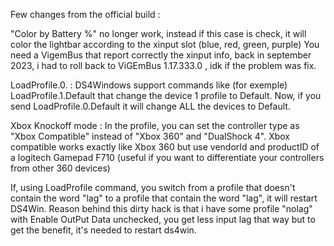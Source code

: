 Few changes from the official build :

"Color by Battery %" no longer work, instead if this case is check, it will color the lightbar according to the xinput slot (blue, red, green, purple)
You need a VigemBus that report correctly the xinput info, back in september 2023, i had to roll back to ViGEmBus 1.17.333.0 , idk if the problem was fix.

LoadProfile.0. : DS4Windows support commands like (for exemple) LoadProfile.1.Default that change the device 1 profile to Default. Now, if you send LoadProfile.0.Default it will change ALL the devices to Default.

Xbox Knockoff mode : In the profile, you can set the controller type as "Xbox Compatible" instead of "Xbox 360" and "DualShock 4".
Xbox compatible works exactly like Xbox 360 but use vendorId and productID of a logitech Gamepad F710 (useful if you want to differentiate your controllers from other 360 devices)

If, using LoadProfile command, you switch from a profile that doesn't contain the word "lag" to a profile that contain the word "lag", it will restart DS4Win. Reason behind this dirty hack is that i have some profile "nolag" with Enable OutPut Data unchecked, you get less input lag that way but to get the benefit, it's needed to restart ds4win.

